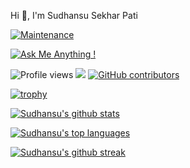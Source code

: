 Hi 👋, I'm Sudhansu Sekhar Pati
<br />


[![Maintenance](https://img.shields.io/badge/Maintained%3F-yes-green.svg)](https://GitHub.com/sudhansu97ssp/StrapDown.js/graphs/commit-activity) 

[![Ask Me Anything !](https://img.shields.io/badge/Ask%20me-anything-1abc9c.svg)](https://GitHub.com/sudhansu97ssp/ama)


![Profile views](https://gpvc.arturio.dev/sudhansu97ssp) 
![](https://komarev.com/ghpvc/?username=sudhansu97ssp)
[![GitHub contributors](https://img.shields.io/github/contributors/sudhansu97ssp/badges.svg)](https://GitHub.com/sudhansu97ssp/badges/graphs/contributors/)


[![trophy](https://github-profile-trophy.vercel.app/?username=sudhansu97ssp)](https://github.com/sudhansu97ssp/github-profile-trophy)

[![Sudhansu's github stats](https://github-readme-stats.vercel.app/api?username=sudhansu97ssp&theme=blue-green)](https://github.com/sudhansu97ssp/github-readme-stats)

[![Sudhansu's top languages](https://github-readme-stats.vercel.app/api/top-langs/?username=sudhansu97ssp&theme=blue-green)](https://github.com/sudhansu97ssp/github-readme-stats)

[![Sudhansu's github streak](https://github-readme-streak-stats.herokuapp.com/?user=sudhansu97ssp&theme=blue-green)](https://github.com/sudhansu97ssp/github-readme-streak-stats)




